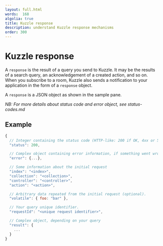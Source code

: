 ```yaml
---
layout: full.html
words:  168
algolia: true
title: Kuzzle response
description: understand Kuzzle response mechanisms
order: 300
---
```


# Kuzzle response

A `response` is the result of a query you send to Kuzzle.
It may be the results of a search query, an acknowledgement of a created action, and so on.
When you subscribe to a room, Kuzzle also sends a notification to your application in the form of a `response` object.

A `response` is a JSON object as shown in the sample pane.

_NB: For more details about status code and error object, see status-codes.md_

## Example

```javascript
{
  // Integer containing the status code (HTTP-like: 200 if OK, 4xx or 5xx in case of error)
  "status": 200,

  // Complex object containing error information, if something went wrong (null if OK)
  "error": {...},

  // Some information about the initial request
  "index": "<index>",
  "collection": "<collection>",
  "controller": "<controller>",
  "action": "<action>",

  // Arbitrary data repeated from the initial request (optional).
  "volatile": { foo: "bar" },

  // Your query unique identifier.
  "requestId": "<unique request identifier>",

  // Complex object, depending on your query
  "result": {
    ...
  }
}
```
